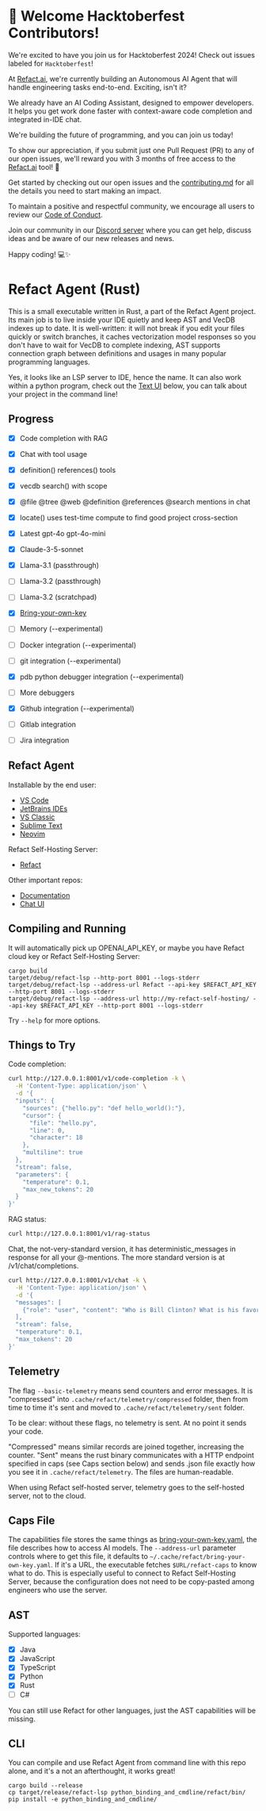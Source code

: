 # :wave: Welcome Hacktoberfest Contributors!
We're excited to have you join us for Hacktoberfest 2024! Check out issues labeled for ``Hacktoberfest``!

At [Refact.ai](https://refact.ai), we're currently building an Autonomous AI Agent that will handle engineering tasks end-to-end. Exciting, isn't it?

We already have an AI Coding Assistant, designed to empower developers. It helps you get work done faster with context-aware code completion and integrated in-IDE chat.

We're building the future of programming, and you can join us today!

To show our appreciation, if you submit just one Pull Request (PR) to any of our open issues, we'll reward you with 3 months of free access to the [Refact.ai](https://refact.ai) tool! :rocket:

Get started by checking out our open issues and the [contributing.md](https://github.com/smallcloudai/refact-lsp/blob/main/CONTRIBUTING.md) for all the details you need to start making an impact.

To maintain a positive and respectful community, we encourage all users to review our [Code of Conduct](https://github.com/smallcloudai/refact-lsp/blob/main/CODE_OF_CONDUCT.md).

Join our community in our [Discord server](https://www.smallcloud.ai/discord) where you can get help, discuss ideas and be aware of our new releases and news.

Happy coding! :computer::sparkles:

# Refact Agent (Rust)

This is a small executable written in Rust, a part of the Refact Agent project. Its main job is to live
inside your IDE quietly and keep AST and VecDB indexes up to date. It is well-written: it will not break if
you edit your files quickly or switch branches, it caches vectorization model responses so you
don't have to wait for VecDB to complete indexing, AST supports connection graph between definitions
and usages in many popular programming languages.

Yes, it looks like an LSP server to IDE, hence the name. It can also work within a python program,
check out the [Text UI](#cli) below, you can talk about your project in the command line!

## Progress

- [x] Code completion with RAG
- [x] Chat with tool usage
- [x] definition() references() tools
- [x] vecdb search() with scope
- [x] @file @tree @web @definition @references @search mentions in chat
- [x] locate() uses test-time compute to find good project cross-section
- [x] Latest gpt-4o gpt-4o-mini
- [x] Claude-3-5-sonnet
- [x] Llama-3.1 (passthrough)
- [ ] Llama-3.2 (passthrough)
- [ ] Llama-3.2 (scratchpad)
- [x] [Bring-your-own-key](https://docs.refact.ai/byok/)
- [ ] Memory (--experimental)
- [ ] Docker integration (--experimental)
- [ ] git integration (--experimental)
- [x] pdb python debugger integration (--experimental)
- [ ] More debuggers
- [x] Github integration (--experimental)
- [ ] Gitlab integration
- [ ] Jira integration


## Refact Agent

Installable by the end user:

* [VS Code](https://github.com/smallcloudai/refact-vscode/)
* [JetBrains IDEs](https://github.com/smallcloudai/refact-intellij)
* [VS Classic](https://github.com/smallcloudai/refact-vs-classic/)
* [Sublime Text](https://github.com/smallcloudai/refact-sublime/)
* [Neovim](https://github.com/smallcloudai/refact-neovim)

Refact Self-Hosting Server:

* [Refact](https://github.com/smallcloudai/refact/)

Other important repos:

* [Documentation](https://github.com/smallcloudai/web_docs_refact_ai)
* [Chat UI](https://github.com/smallcloudai/refact-chat-js)


## Compiling and Running

It will automatically pick up OPENAI_API_KEY, or maybe you have Refact cloud key or Refact Self-Hosting Server:

```
cargo build
target/debug/refact-lsp --http-port 8001 --logs-stderr
target/debug/refact-lsp --address-url Refact --api-key $REFACT_API_KEY --http-port 8001 --logs-stderr
target/debug/refact-lsp --address-url http://my-refact-self-hosting/ --api-key $REFACT_API_KEY --http-port 8001 --logs-stderr
```

Try `--help` for more options.


## Things to Try

Code completion:

```bash
curl http://127.0.0.1:8001/v1/code-completion -k \
  -H 'Content-Type: application/json' \
  -d '{
  "inputs": {
    "sources": {"hello.py": "def hello_world():"},
    "cursor": {
      "file": "hello.py",
      "line": 0,
      "character": 18
    },
    "multiline": true
  },
  "stream": false,
  "parameters": {
    "temperature": 0.1,
    "max_new_tokens": 20
  }
}'
```

RAG status:

```bash
curl http://127.0.0.1:8001/v1/rag-status
```

Chat, the not-very-standard version, it has deterministic_messages in response for all your @-mentions. The more standard version
is at /v1/chat/completions.

```bash
curl http://127.0.0.1:8001/v1/chat -k \
  -H 'Content-Type: application/json' \
  -d '{
  "messages": [
    {"role": "user", "content": "Who is Bill Clinton? What is his favorite programming language?"}
  ],
  "stream": false,
  "temperature": 0.1,
  "max_tokens": 20
}'
```


## Telemetry

The flag `--basic-telemetry` means send counters and error messages. It is "compressed"
into `.cache/refact/telemetry/compressed` folder, then from time to time it's sent and moved
to `.cache/refact/telemetry/sent` folder.

To be clear: without these flags, no telemetry is sent. At no point it sends your code.

"Compressed" means similar records are joined together, increasing the counter. "Sent" means the rust binary
communicates with a HTTP endpoint specified in caps (see Caps section below) and sends .json file exactly how
you see it in `.cache/refact/telemetry`. The files are human-readable.

When using Refact self-hosted server, telemetry goes to the self-hosted server, not to the cloud.


## Caps File

The capabilities file stores the same things as [bring-your-own-key.yaml](bring_your_own_key), the file describes how to access AI models.
The `--address-url` parameter controls where to get this file, it defaults to `~/.cache/refact/bring-your-own-key.yaml`.
If it's a URL, the executable fetches `$URL/refact-caps` to know what to do. This is especially useful to connect to Refact Self-Hosting Server,
because the configuration does not need to be copy-pasted among engineers who use the server.


## AST

Supported languages:

- [x] Java
- [x] JavaScript
- [x] TypeScript
- [x] Python
- [x] Rust
- [ ] C#

You can still use Refact for other languages, just the AST capabilities will be missing.


## CLI

You can compile and use Refact Agent from command line with this repo alone, and it's a not an afterthought, it works great!

```
cargo build --release
cp target/release/refact-lsp python_binding_and_cmdline/refact/bin/
pip install -e python_binding_and_cmdline/
```

